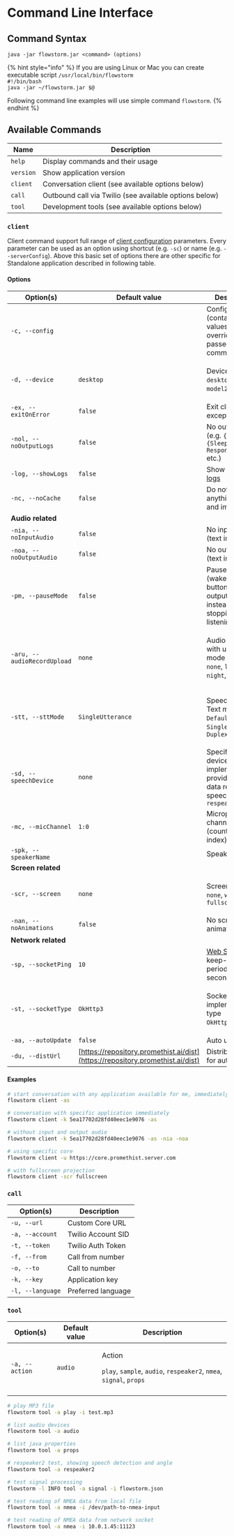 # Command Line Interface

## Command Syntax

`java -jar flowstorm.jar <command> (options)`

{% hint style="info" %}
If you are using Linux or Mac you can create executable script `/usr/local/bin/flowstorm` \
`#!/bin/bash`\
`java -jar ~/flowstorm.jar $@`

Following command line examples will use simple command `flowstorm`.
{% endhint %}

## Available Commands

| Name      | Description                                            |
| --------- | ------------------------------------------------------ |
| `help`    | Display commands and their usage                       |
| `version` | Show application version                               |
| `client`  | Conversation client (see available options below)      |
| `call`    | Outbound call via Twilio (see available options below) |
| `tool`    |  Development tools (see available options below)       |

### `client`

Client command support full range of [client configuration](../client-configuration.md) parameters. Every parameter can be used as an option using shortcut (e.g. `-sc`) or name (e.g. `--serverConfig`). Above this basic set of options there are other specific for Standalone application described in following table.

#### Options

| Option(s)                   | Default value                                                                  | Description                                                                                                                |
| --------------------------- | ------------------------------------------------------------------------------ | -------------------------------------------------------------------------------------------------------------------------- |
| `-c, --config`              |                                                                                | Config file (contained values will override options passed in command line)                                                |
| `-d, --device`              | `desktop`                                                                      | <p>Device type<br><code>desktop</code>, <code>model1</code>, <code>model2</code>, <code>model3</code></p>                  |
| `-ex, --exitOnError`        | `false`                                                                        | Exit client on exception                                                                                                   |
| `-nol, --noOutputLogs`      | `false`                                                                        | No output logs (e.g. `{Ready}`, `{Sleeping > Responding}` etc.)                                                            |
| `-log, --showLogs`          | `false`                                                                        | Show [contextual logs](../../development/dialoguescript/logging.md)                                                        |
| `-nc, --noCache`            | `false`                                                                        | Do not cache anything (audio and image files)                                                                              |
| **Audio related**           |                                                                                |                                                                                                                            |
| `-nia, --noInputAudio`      | `false`                                                                        | No input audio (text input only)                                                                                           |
| `-noa, --noOutputAudio`     | `false`                                                                        | No output audio (text input only)                                                                                          |
| `-pm, --pauseMode`          | `false`                                                                        | Pause mode (wake word or button will pause output audio instead of stopping it and listening)                              |
| `-aru, --audioRecordUpload` | `none`                                                                         | <p>Audio record with upload mode <br><code>none</code>, <code>local</code>, <code>night</code>, <code>immediate</code></p> |
| `-stt, --sttMode`           | `SingleUtterance`                                                              | <p>Speech-To-Text mode <br><code>Default</code>, <code>SingleUtterance</code>, <code>Duplex</code></p>                     |
| `-sd, --speechDevice`       | `none`                                                                         | Specific speech device implementation, providing extra data related to speech `none`, `respeaker2`                         |
| `-mc, --micChannel`         | `1:0`                                                                          | Microphone channels (count:selected-index)                                                                                 |
| `-spk, --speakerName`       |                                                                                | Speaker name                                                                                                               |
| **Screen related**          |                                                                                |                                                                                                                            |
| `-scr, --screen`            | `none`                                                                         | <p>Screen view<br><code>none</code>, <code>window</code>, <code>fullscreen</code></p>                                      |
| `-nan, --noAnimations`      | `false`                                                                        | No screen view animations                                                                                                  |
| **Network related**         |                                                                                |                                                                                                                            |
| `-sp, --socketPing`         | `10`                                                                           | [Web Socket](../../project/client-integrations/flowstorm-sockets/web-socket.md) keep-alive ping period in seconds          |
| `-st, --socketType`         | `OkHttp3`                                                                      | <p>Socket implementation type<br><code>OkHttp3</code>, <code>JWS</code></p>                                                |
| `-aa, --autoUpdate`         | `false`                                                                        | Auto update                                                                                                                |
| `-du, --distUrl`            | [https://repository.promethist.ai/dist](https://repository.promethist.ai/dist) | Distribution URL for auto updates                                                                                          |

#### Examples

```bash
# start conversation with any application available for me, immediately
flowstorm client -as

# conversation with specific application immediately
flowstorm client -k 5ea17702d28fd40eec1e9076 -as

# without input and output audio
flowstorm client -k 5ea17702d28fd40eec1e9076 -as -nia -noa

# using specific core
flowstorm client -u https://core.promethist.server.com

# with fullscreen projection
flowstorm client -scr fullscreen
```

### `call`

| Option(s)        | Description        |
| ---------------- | ------------------ |
| `-u, --url`      | Custom Core URL    |
| `-a, --account`  | Twilio Account SID |
| `-t, --token`    | Twilio Auth Token  |
| `-f, --from`     | Call from number   |
| `-o, --to`       | Call to number     |
| `-k, --key`      | Application key    |
| `-l, --language` | Preferred language |

### `tool`

| Option(s)      | Default value | Description                                                                                                                                                         |
| -------------- | ------------- | ------------------------------------------------------------------------------------------------------------------------------------------------------------------- |
| `-a, --action` | `audio`       | <p>Action</p><p><code>play</code>, <code>sample</code>, <code>audio</code>, <code>respeaker2</code>, <code>nmea</code>, <code>signal</code>, <code>props</code></p> |
|                |               |                                                                                                                                                                     |

```bash
# play MP3 file
flowstorm tool -a play -i test.mp3

# list audio devices
flowstorm tool -a audio

# list java properties
flowstorm tool -a props

# respeaker2 test, showing speech detection and angle
flowstorm tool -a respeaker2

# test signal processing
flowstorm -l INFO tool -a signal -i flowstorm.json

# test reading of NMEA data from local file
flowstorm tool -a nmea -i /dev/path-to-nmea-input

# test reading of NMEA data from network socket
flowstorm tool -a nmea -i 10.0.1.45:11123
```
